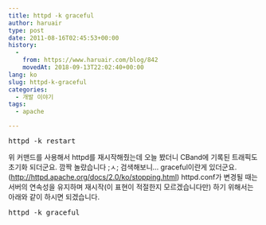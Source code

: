 ```yaml
---
title: httpd -k graceful
author: haruair
type: post
date: 2011-08-16T02:45:53+00:00
history:
  - 
    from: https://www.haruair.com/blog/842
    movedAt: 2018-09-13T22:02:40+00:00
lang: ko
slug: httpd-k-graceful
categories:
  - 개발 이야기
tags:
  - apache

---
```

<pre>httpd -k restart</pre>

위 커맨드를 사용해서 httpd를 재시작해줬는데 오늘 봤더니 CBand에 기록된 트래픽도 초기화 되더군요. 깜짝 놀랐습니다 ;ㅅ; 검색해보니&#8230; graceful이란게 있더군요. (<a href="http://httpd.apache.org/docs/2.0/ko/stopping.html" target="_blank">http://httpd.apache.org/docs/2.0/ko/stopping.html</a>) httpd.conf가 변경될 때는 서버의 연속성을 유지하며 재시작(이 표현이 적절한지 모르겠습니다만) 하기 위해서는 아래와 같이 하시면 되겠습니다.

<pre>httpd -k graceful</pre>